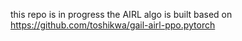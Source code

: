 this repo is in progress
the AIRL algo is built based on https://github.com/toshikwa/gail-airl-ppo.pytorch